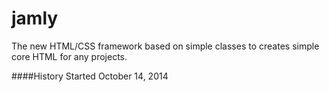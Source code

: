 jamly
=====

The new HTML/CSS framework based on simple classes to creates simple core HTML for any projects.

####History
Started October 14, 2014
